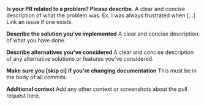 **Is your PR related to a problem? Please describe.**
A clear and concise description of what the problem was. Ex. I was always frustrated when [...]
Link an issue if one exists.

**Describe the solution you've implemented**
A clear and concise description of what you have done.

**Describe alternatives you've considered**
A clear and concise description of any alternative solutions or features you've considered.

**Make sure you [skip ci] if you're changing documentation**
This must be in the body of all commits.

**Additional context**
Add any other context or screenshots about the pull request here.
